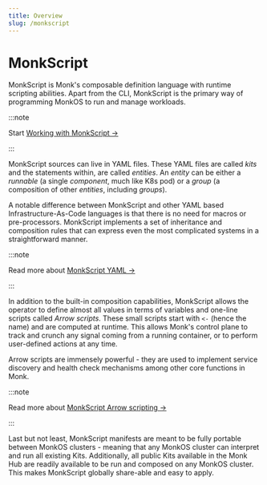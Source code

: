 ```yaml
---
title: Overview
slug: /monkscript
---
```


# MonkScript

MonkScript is Monk's composable definition language with runtime scripting abilities. Apart from the CLI, MonkScript is the primary way of programming MonkOS to run and manage workloads.

:::note

Start [Working with MonkScript &#8594;
](working.md)

:::

MonkScript sources can live in YAML files. These YAML files are called _kits_ and the statements within, are called _entities_. An _entity_ can be either a _runnable_ (a single _component_, much like K8s pod) or a _group_ (a composition of other _entities_, including _groups_).

A notable difference between MonkScript and other YAML based Infrastructure-As-Code languages is that there is no need for macros or pre-processors. MonkScript implements a set of inheritance and composition rules that can express even the most complicated systems in a straightforward manner.

:::note

Read more about [MonkScript YAML &#8594;
](yaml/index.md)

:::

In addition to the built-in composition capabilities, MonkScript allows the operator to define almost all values in terms of variables and one-line scripts called _Arrow scripts_. These small scripts start with `<-` (hence the name) and are computed at runtime. This allows Monk's control plane to track and crunch any signal coming from a running container, or to perform user-defined actions at any time.

Arrow scripts are immensely powerful - they are used to implement service discovery and health check mechanisms among other core functions in Monk.

:::note

Read more about [MonkScript Arrow scripting &#8594;
](scripting/index.md)

:::

Last but not least, MonkScript manifests are meant to be fully portable between MonkOS clusters - meaning that any MonkOS cluster can interpret and run all existing Kits. Additionally, all public Kits available in the Monk Hub are readily available to be run and composed on any MonkOS cluster. This makes MonkScript globally share-able and easy to apply.
